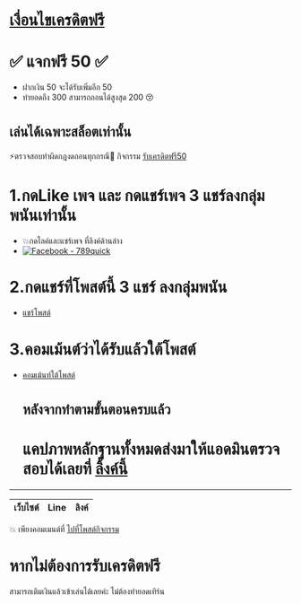 # [เงื่อนไขเครดิตฟรี](#แล้วแคปภาพหลักฐานทั้งหมดส่งมาให้แอดมินตรวจสอบได้เลยที่-ลิ้งค์นี้httpslineep5yatqy)  
# ✅    แจกฟรี 50    ✅   
- ฝากเงิน 50 จะได้รับเพิ่มอีก 50  
- ทำยอดถึง 300 สามารถถอนได้สูงสุด 200 :kissing_closed_eyes:  
# `เล่นได้เฉพาะสล็อตเท่านั้น`
⚡ตรวจสอบทำผิดกฎงดถอนทุกกรณี🚩 
  กิจกรรม [รับเครดิตฟรี50](https://xdiso.github.io/50get100/)  
# 1.กดLike เพจ และ กดแชร์เพจ 3 แชร์ลงกลุ่มพนันเท่านั้น 
  - 💥กดไลค์และแชร์เพจ ที่ลิงค์ด้านล่าง 
  - [![Facebook - 789quick ](https://img.shields.io/badge/Facebook-1877F2?style=for-the-badge&logo=facebook&logoColor=white)](https://web.facebook.com/789quick)  
# 2.กดแชร์ที่โพสต์นี้ 3 แชร์ ลงกลุ่มพนัน  
- [แชร์โพสต์](https://www.facebook.com/789quick/posts/115313874577218)
# 3.คอมเม้นต์ว่าได้รับแล้วใต้โพสต์ 
- [คอมเม้นท์ใต้โพสต์](https://www.facebook.com/789quick/posts/115313874577218)
  # ``หลังจากทำตามขั้นตอนครบแล้ว``  
  # แคปภาพหลักฐานทั้งหมดส่งมาให้แอดมินตรวจสอบได้เลยที่ [ลิ้งค์นี้](https://lin.ee/P5YaTQy)

---

| เว็บไซต์ | Line | ลิงค์ |
|:--:|:--:|:--:|
💥 เพียงคอมเมนต์ที่ [ไปที่โพสต์กิจกรรม](https://web.facebook.com/789quick)    

# หากไม่ต้องการรับเครดิตฟรี  
สามารถเติมเงินแล้วเข้าเล่นได้เลยค่ะ ไม่ต้องทำยอดเทิร์น  
